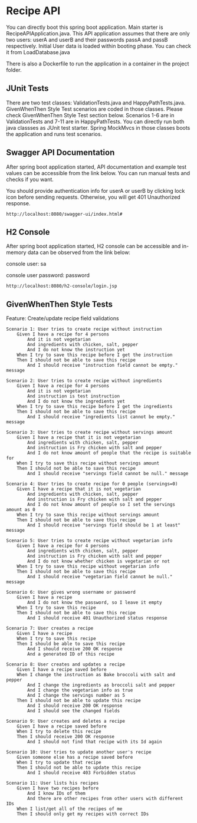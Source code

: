 # Recipe API
You can directly boot this spring boot application. Main starter is RecipeAPIApplication.java. This API application assumes that there are only two users: userA and userB and their passwords passA and passB respectively. Initial User data is loaded within booting phase. You can check it from LoadDatabase.java

There is also a Dockerfile to run the application in a container in the project folder.

## JUnit Tests
There are two test classes: ValidationTests.java and HappyPathTests.java. GivenWhenThen Style Test scenarios are coded in those classes. Please check GivenWhenThen Style Test section below. Scenarios 1-6 are in ValidationTests and 7-11 are in HappyPathTests. You can directly run both java classses as JUnit test starter. Spring MockMvcs in those classes boots the application and runs test scenarios.

## Swagger API Documentation
After spring boot application started, API documentation and example test values can be accessible from the link below. You can run manual tests and checks if you want.

You should provide authentication info for userA or userB by clicking lock icon before sending requests. Otherwise, you will get 401 Unauthorized response.

```
http://localhost:8080/swagger-ui/index.html#
```

## H2 Console
After spring boot application started, H2 console can be accessible and in-memory data can be observed from the link below:

console user: sa

console user password: password

```
http://localhost:8080/h2-console/login.jsp
```

## GivenWhenThen Style Tests

Feature: Create/update recipe field validations

	Scenario 1: User tries to create recipe without instruction
		Given I have a recipe for 4 persons
			And it is not vegetarian
			And ingredients with chicken, salt, pepper
			And I do not know the instruction yet
		When I try to save this recipe before I get the instruction
		Then I should not be able to save this recipe
			And I should receive "instruction field cannot be empty." message

	Scenario 2: User tries to create recipe without ingredients
		Given I have a recipe for 4 persons
			And it is not vegetarian
			And instruction is test instruction
			And I do not know the ingredients yet
		When I try to save this recipe before I get the ingredients
		Then I should not be able to save this recipe
			And I should receive "ingredients list cannot be empty." message

	Scenario 3: User tries to create recipe without servings amount
		Given I have a recipe that it is not vegetarian
			And ingredients with chicken, salt, pepper
			And instruction is Fry chicken with salt and pepper
			And I do not know amount of people that the recipe is suitable for
		When I try to save this recipe without servings amount
		Then I should not be able to save this recipe
			And I should receive "servings field cannot be null." message

	Scenario 4: User tries to create recipe for 0 people (servings=0)
		Given I have a recipe that it is not vegetarian
			And ingredients with chicken, salt, pepper
			And instruction is Fry chicken with salt and pepper
			And I do not know amount of people so I set the servings amount as 0
		When I try to save this recipe without servings amount
		Then I should not be able to save this recipe
			And I should receive "servings field should be 1 at least" message

	Scenario 5: User tries to create recipe without vegetarian info
		Given I have a recipe for 4 persons
			And ingredients with chicken, salt, pepper
			And instruction is Fry chicken with salt and pepper
			And I do not know whether chicken is vegetarian or not
		When I try to save this recipe without vegetarian info
		Then I should not be able to save this recipe
			And I should receive "vegetarian field cannot be null." message

	Scenario 6: User gives wrong username or password
		Given I have a recipe
			And I do not know the password, so I leave it empty
		When I try to save this recipe
		Then I should not be able to save this recipe
			And I should receive 401 Unauthorized status response

	Scenario 7: User creates a recipe
		Given I have a recipe
		When I try to save this recipe
		Then I should be able to save this recipe
			And I should receive 200 OK response
			And a generated ID of this recipe

	Scenario 8: User creates and updates a recipe
		Given I have a recipe saved before
		When I change the instruction as Bake broccoli with salt and pepper
			And I change the ingredients as broccoli salt and pepper
			And I change the vegetarian info as true
			And I change the servings number as 5
		Then I should not be able to update this recipe
			And I should receive 200 OK response
			And I should see the changed fields

	Scenario 9: User creates and deletes a recipe
		Given I have a recipe saved before
		When I try to delete this recipe
		Then I should receive 200 OK response
			And I should not find that recipe with its Id again

	Scenario 10: User tries to update another user's recipe
		Given someone else has a recipe saved before
		When I try to update that recipe
		Then I should not be able to update this recipe
			And I should receive 403 Forbidden status

	Scenario 11: User lists his recipes
		Given I have two recipes before
			And I know IDs of them
			And there are other recipes from other users with different IDs
		When I list/get all of the recipes of me
		Then I should only get my recipes with correct IDs
